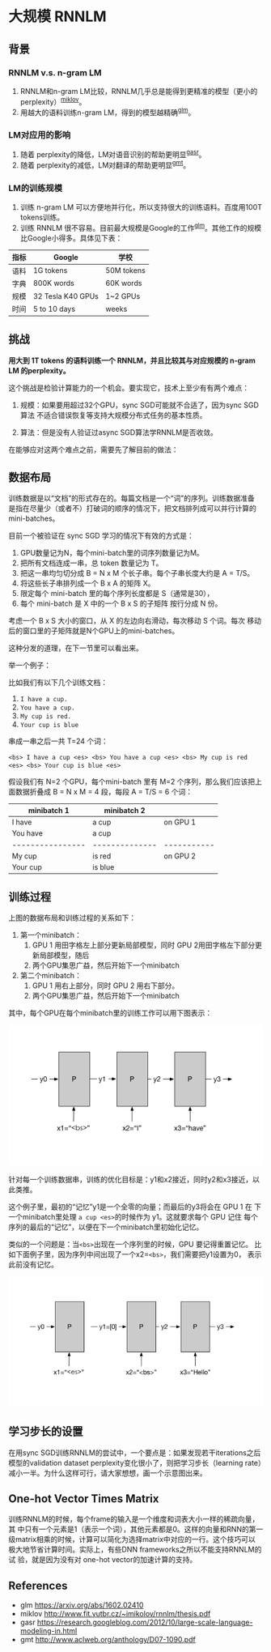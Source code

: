 # 大规模 RNNLM

## 背景

### RNNLM v.s. n-gram LM

1. RNNLM和n-gram LM比较，RNNLM几乎总是能得到更精准的模型（更小的perplexity）<sup>[miklov](#miklov)</sup>。
1. 用越大的语料训练n-gram LM，得到的模型越精确<sup>[glm](#glm)</sup>。

### LM对应用的影响

1. 随着 perplexity的降低，LM对语音识别的帮助更明显<sup>[gasr](#gasr)</sup>。
1. 随着 perplexity的减低，LM对翻译的帮助更明显<sup>[gmt](#gmt)</sup>。

### LM的训练规模

1. 训练 n-gram LM 可以方便地并行化，所以支持很大的训练语料。百度用100T tokens训练。
1. 训练 RNNLM 很不容易。目前最大规模是Google的工作<sup>[glm](#glm)</sup>。其他工作的规模比Google小得多。具体见下表：

|指标  |Google             | 学校       |
|-----|-------------------|-----------|
| 语料 |1G tokens          |50M tokens |
| 字典 |800K words         |60K words  |
| 规模 |32 Tesla K40 GPUs  |1~2 GPUs   |
| 时间 |5 to 10 days       |weeks      |

## 挑战

**用大到 1T tokens 的语料训练一个 RNNLM，并且比较其与对应规模的 n-gram
  LM 的perplexity。**

这个挑战是检验计算能力的一个机会。要实现它，技术上至少有有两个难点：

1. 规模：如果要用超过32个GPU，sync SGD可能就不合适了，因为sync SGD算法
   不适合错误恢复等支持大规模分布式任务的基本性质。

1. 算法：但是没有人验证过async SGD算法学RNNLM是否收敛。


在能够应对这两个难点之前，需要先了解目前的做法：

## 数据布局

训练数据是以“文档”的形式存在的。每篇文档是一个“词”的序列。训练数据准备
是指在尽量少（或者不）打破词的顺序的情况下，把文档排列成可以并行计算的
mini-batches。

目前一个被验证在 sync SGD 学习的情况下有效的方式是：

1. GPU数量记为N，每个mini-batch里的词序列数量记为M。
1. 把所有文档连成一串，总 token 数量记为 T。
1. 把这一串均匀切分成 B = N x M 个长子串。每个子串长度大约是 A = T/S。
1. 将这些长子串排列成一个 B x A 的矩阵 X。
1. 限定每个 mini-batch 里的每个序列长度都是 S（通常是30），
1. 每个 mini-batch 是 X 中的一个 B x S 的子矩阵 按行分成 N 份。

考虑一个 B x S 大小的窗口，从 X 的左边向右滑动，每次移动 S 个词。每次
移动后的窗口里的子矩阵就是N个GPU上的mini-batches。

这种分发的道理，在下一节里可以看出来。

举一个例子：

比如我们有以下几个训练文档：

1. `I have a cup.`
1. `You have a cup.`
1. `My cup is red.`
1. `Your cup is blue`

串成一串之后一共 T=24 个词：

```
<bs> I have a cup <es> <bs> You have a cup <es> <bs> My cup is red <es> <bs> Your cup is blue <es>
```

假设我们有 N=2 个GPU，每个mini-batch 里有 M=2 个序列，那么我们应该把上
面数据折叠成 B = N x M = 4 段，每段 A = T/S = 6 个词：


|  minibatch 1   |  minibatch 2 |           |
|----------------|--------------|-----------|
| <bs> I    have | a  cup  <es> |  on GPU 1 |
| <bs> You  have | a  cup  <es> |           |
|----------------|--------------|-----------|
| <bs> My   cup  | is red  <es> |  on GPU 2 |
| <bs> Your cup  | is blue <es> |           |


## 训练过程

上图的数据布局和训练过程的关系如下：

1. 第一个minibatch：
   1. GPU 1 用田字格左上部分更新局部模型，同时 GPU 2用田字格左下部分更新局部模型，随后
   1. 两个GPU集思广益，然后开始下一个minibatch
1. 第二个minibatch：
   1. GPU 1 用右上部分，同时 GPU 2 用右下部分。
   1. 两个GPU集思广益，然后开始下一个minibatch

其中，每个GPU在每个minibatch里的训练工作可以用下图表示：

<img src="rnnlm.png" />

针对每一个训练数据串，训练的优化目标是：y1和x2接近，同时y2和x3接近，以此类推。

这个例子里，最初的“记忆”y1是一个全零的向量；而最后的y3将会在 GPU 1 在
下一个minibatch里处理 `a cup <es>`的时候作为 y1。这就要求每个 GPU 记住
每个序列的最后的“记忆”，以便在下一个minibatch里初始化记忆。

类似的一个问题是：当`<bs>`出现在一个序列里的时候，GPU 要记得重置记忆。
比如下面例子里，因为序列中间出现了一个x2=`<bs>`，我们需要把y1设置为0，
表示此前没有记忆。

<img src="reset-memory.png" />

## 学习步长的设置

在用sync SGD训练RNNLM的尝试中，一个要点是：如果发现若干iterations之后
模型的validation dataset perplexity变化很小了，则把学习步长（learning
rate）减小一半。为什么这样可行，请大家想想，画一个示意图出来。

## One-hot Vector Times Matrix

训练RNNLM的时候，每个frame的输入是一个维度和词表大小一样的稀疏向量，其
中只有一个元素是1（表示一个词），其他元素都是0。这样的向量和RNN的第一
级matrix相乘的时候，计算可以简化为选择matrix中对应的一行。这个技巧可以
极大地节省计算时间。实际上，有些DNN frameworks之所以不能支持RNNLM的试
验，就是因为没有对 one-hot vector的加速计算的支持。

## References

- <a name=glm>glm</a> https://arxiv.org/abs/1602.02410
- <a name=miklov>miklov</a> http://www.fit.vutbr.cz/~imikolov/rnnlm/thesis.pdf
- <a name=gasr>gasr</a> https://research.googleblog.com/2012/10/large-scale-language-modeling-in.html
- <a name=gmt>gmt</a> http://www.aclweb.org/anthology/D07-1090.pdf
